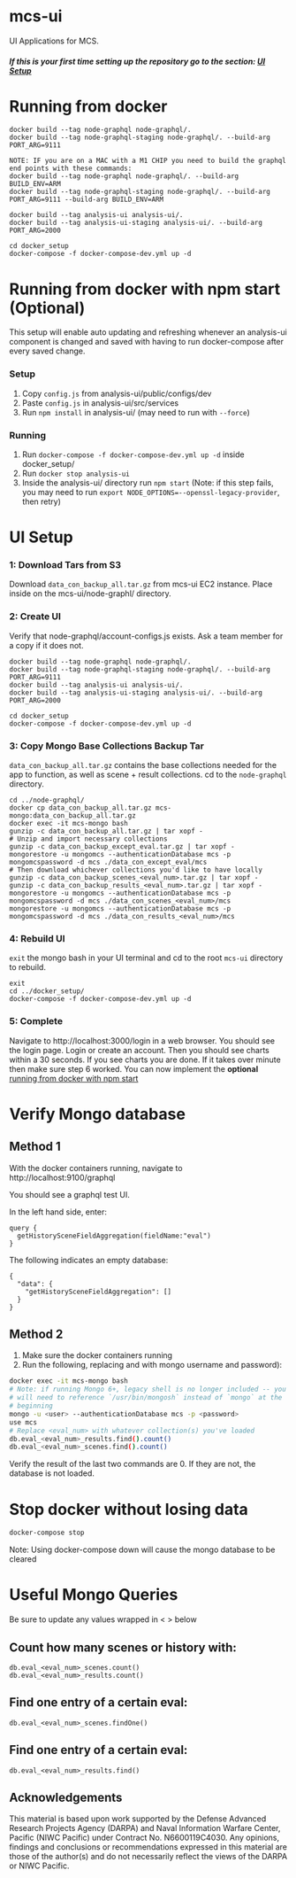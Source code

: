 # mcs-ui
UI Applications for MCS. 

#### ***If this is your first time setting up the repository go to the section: [UI Setup](#ui-setup)***

# Running from docker

```
docker build --tag node-graphql node-graphql/.
docker build --tag node-graphql-staging node-graphql/. --build-arg PORT_ARG=9111

NOTE: IF you are on a MAC with a M1 CHIP you need to build the graphql end points with these commands:
docker build --tag node-graphql node-graphql/. --build-arg BUILD_ENV=ARM
docker build --tag node-graphql-staging node-graphql/. --build-arg PORT_ARG=9111 --build-arg BUILD_ENV=ARM

docker build --tag analysis-ui analysis-ui/.
docker build --tag analysis-ui-staging analysis-ui/. --build-arg PORT_ARG=2000

cd docker_setup
docker-compose -f docker-compose-dev.yml up -d
```

# Running from docker with npm start (Optional)

This setup will enable auto updating and refreshing whenever an analysis-ui component is changed and saved with having to run docker-compose after every saved change.

### Setup
1. Copy `config.js` from analysis-ui/public/configs/dev
2. Paste `config.js` in analysis-ui/src/services
3. Run `npm install` in analysis-ui/ (may need to run with `--force`)

### Running
1. Run `docker-compose -f docker-compose-dev.yml up -d` inside docker_setup/
2. Run `docker stop analysis-ui`
3. Inside the analysis-ui/ directory run `npm start` (Note: if this step fails, you may need to run `export NODE_OPTIONS=--openssl-legacy-provider`, then retry)

# UI Setup

### 1: Download Tars from S3

Download `data_con_backup_all.tar.gz` from mcs-ui EC2 instance. 
Place inside on the mcs-ui/node-graphl/ directory.

### 2: Create UI
Verify that node-graphql/account-configs.js exists. Ask a team member for a copy if it does not.

```
docker build --tag node-graphql node-graphql/.
docker build --tag node-graphql-staging node-graphql/. --build-arg PORT_ARG=9111
docker build --tag analysis-ui analysis-ui/.
docker build --tag analysis-ui-staging analysis-ui/. --build-arg PORT_ARG=2000

cd docker_setup
docker-compose -f docker-compose-dev.yml up -d
```


### 3: Copy Mongo Base Collections Backup Tar

`data_con_backup_all.tar.gz` contains the base collections needed for the app to function,
as well as scene + result collections.
cd to the `node-graphql` directory.

```
cd ../node-graphql/
docker cp data_con_backup_all.tar.gz mcs-mongo:data_con_backup_all.tar.gz
docker exec -it mcs-mongo bash
gunzip -c data_con_backup_all.tar.gz | tar xopf -
# Unzip and import necessary collections
gunzip -c data_con_backup_except_eval.tar.gz | tar xopf -
mongorestore -u mongomcs --authenticationDatabase mcs -p mongomcspassword -d mcs ./data_con_except_eval/mcs
# Then download whichever collections you'd like to have locally
gunzip -c data_con_backup_scenes_<eval_num>.tar.gz | tar xopf -
gunzip -c data_con_backup_results_<eval_num>.tar.gz | tar xopf -
mongorestore -u mongomcs --authenticationDatabase mcs -p mongomcspassword -d mcs ./data_con_scenes_<eval_num>/mcs
mongorestore -u mongomcs --authenticationDatabase mcs -p mongomcspassword -d mcs ./data_con_results_<eval_num>/mcs
```

### 4: Rebuild UI

`exit` the mongo bash in your UI terminal and cd to the root `mcs-ui` directory to rebuild.

```
exit
cd ../docker_setup/
docker-compose -f docker-compose-dev.yml up -d
```

### 5: Complete 

Navigate to http://localhost:3000/login in a web browser. You should see the login page. Login or create an account. Then you should see charts within a 30 seconds. If you see charts you are done. If it takes over minute then make sure step 6 worked. You can now implement the **optional** [running from docker with npm start](#running-from-docker-with-npm-start-optional)



# Verify Mongo database

## Method 1

With the docker containers running, navigate to http://localhost:9100/graphql

You should see a graphql test UI.

In the left hand side, enter:

```
query {
  getHistorySceneFieldAggregation(fieldName:"eval")
}
```

The following indicates an empty database:
```
{
  "data": {
    "getHistorySceneFieldAggregation": []
  }
}
```

## Method 2

  1. Make sure the docker containers running 
  2. Run the following, replacing <user> and <password> with mongo username and password):
  ```bash
  docker exec -it mcs-mongo bash
  # Note: if running Mongo 6+, legacy shell is no longer included -- you
  # will need to reference `/usr/bin/mongosh` instead of `mongo` at the
  # beginning
  mongo -u <user> --authenticationDatabase mcs -p <password>
  use mcs
  # Replace <eval_num> with whatever collection(s) you've loaded
  db.eval_<eval_num>_results.find().count()
  db.eval_<eval_num>_scenes.find().count()

  ```
  Verify the result of the last two commands are 0.  If they are not, the database is not loaded.

# Stop docker without losing data

```bash
docker-compose stop
```

Note: Using docker-compose down will cause the mongo database to be cleared

# Useful Mongo Queries

Be sure to update any values wrapped in < > below


## Count how many scenes or history with:

```
db.eval_<eval_num>_scenes.count()
db.eval_<eval_num>_results.count()
```

## Find one entry of a certain eval:

```
db.eval_<eval_num>_scenes.findOne()
```  
  
## Find one entry of a certain eval:

```
db.eval_<eval_num>_results.find()
```

## Acknowledgements

This material is based upon work supported by the Defense Advanced Research Projects Agency (DARPA) and Naval Information Warfare Center, Pacific (NIWC Pacific) under Contract No. N6600119C4030. Any opinions, findings and conclusions or recommendations expressed in this material are those of the author(s) and do not necessarily reflect the views of the DARPA or NIWC Pacific.